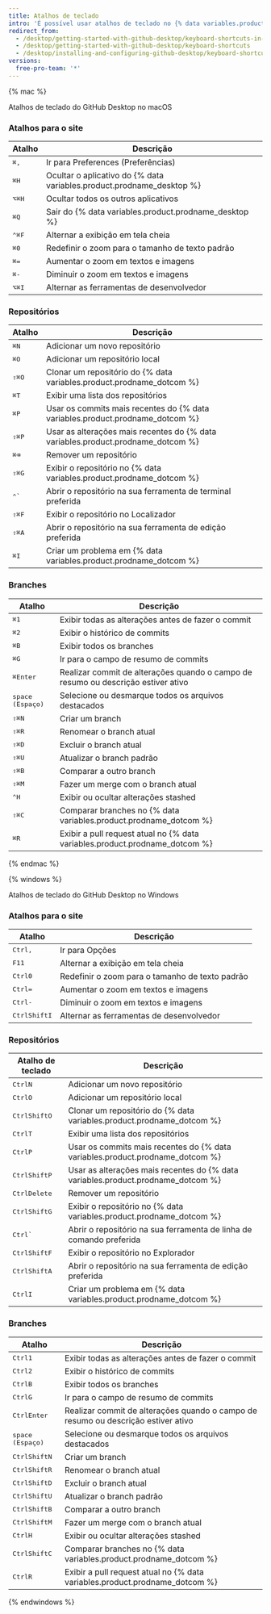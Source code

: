 ```yaml
---
title: Atalhos de teclado
intro: 'É possível usar atalhos de teclado no {% data variables.product.prodname_desktop %}.'
redirect_from:
  - /desktop/getting-started-with-github-desktop/keyboard-shortcuts-in-github-desktop/
  - /desktop/getting-started-with-github-desktop/keyboard-shortcuts
  - /desktop/installing-and-configuring-github-desktop/keyboard-shortcuts
versions:
  free-pro-team: '*'
---
```

{% mac %}

Atalhos de teclado do GitHub Desktop no macOS

### Atalhos para o site

| Atalho                               | Descrição                                                             |
| ------------------------------------ | --------------------------------------------------------------------- |
| <kbd>⌘</kbd><kbd>,</kbd>             | Ir para Preferences (Preferências)                                    |
| <kbd>⌘</kbd><kbd>H</kbd>             | Ocultar o aplicativo do {% data variables.product.prodname_desktop %}
| <kbd>⌥</kbd><kbd>⌘</kbd><kbd>H</kbd> | Ocultar todos os outros aplicativos                                   |
| <kbd>⌘</kbd><kbd>Q</kbd>             | Sair do {% data variables.product.prodname_desktop %}
| <kbd>⌃</kbd><kbd>⌘</kbd><kbd>F</kbd> | Alternar a exibição em tela cheia                                     |
| <kbd>⌘</kbd><kbd>0</kbd>             | Redefinir o zoom para o tamanho de texto padrão                       |
| <kbd>⌘</kbd><kbd>=</kbd>             | Aumentar o zoom em textos e imagens                                   |
| <kbd>⌘</kbd><kbd>-</kbd>             | Diminuir o zoom em textos e imagens                                   |
| <kbd>⌥</kbd><kbd>⌘</kbd><kbd>I</kbd> | Alternar as ferramentas de desenvolvedor                              |

### Repositórios

| Atalho                               | Descrição                                                                        |
| ------------------------------------ | -------------------------------------------------------------------------------- |
| <kbd>⌘</kbd><kbd>N</kbd>             | Adicionar um novo repositório                                                    |
| <kbd>⌘</kbd><kbd>O</kbd>             | Adicionar um repositório local                                                   |
| <kbd>⇧</kbd><kbd>⌘</kbd><kbd>O</kbd> | Clonar um repositório do {% data variables.product.prodname_dotcom %}
| <kbd>⌘</kbd><kbd>T</kbd>             | Exibir uma lista dos repositórios                                                |
| <kbd>⌘</kbd><kbd>P</kbd>             | Usar os commits mais recentes do {% data variables.product.prodname_dotcom %}
| <kbd>⇧</kbd><kbd>⌘</kbd><kbd>P</kbd> | Usar as alterações mais recentes do {% data variables.product.prodname_dotcom %}
| <kbd>⌘</kbd><kbd>⌫</kbd>             | Remover um repositório                                                           |
| <kbd>⇧</kbd><kbd>⌘</kbd><kbd>G</kbd> | Exibir o repositório no {% data variables.product.prodname_dotcom %}
| <kbd>⌃</kbd><kbd>&grave;</kbd>       | Abrir o repositório na sua ferramenta de terminal preferida                      |
| <kbd>⇧</kbd><kbd>⌘</kbd><kbd>F</kbd> | Exibir o repositório no Localizador                                              |
| <kbd>⇧</kbd><kbd>⌘</kbd><kbd>A</kbd> | Abrir o repositório na sua ferramenta de edição preferida                        |
| <kbd>⌘</kbd><kbd>I</kbd>             | Criar um problema em {% data variables.product.prodname_dotcom %}

### Branches

| Atalho                               | Descrição                                                                         |
| ------------------------------------ | --------------------------------------------------------------------------------- |
| <kbd>⌘</kbd><kbd>1</kbd>             | Exibir todas as alterações antes de fazer o commit                                |
| <kbd>⌘</kbd><kbd>2</kbd>             | Exibir o histórico de commits                                                     |
| <kbd>⌘</kbd><kbd>B</kbd>             | Exibir todos os branches                                                          |
| <kbd>⌘</kbd><kbd>G</kbd>             | Ir para o campo de resumo de commits                                              |
| <kbd>⌘</kbd><kbd>Enter</kbd>         | Realizar commit de alterações quando o campo de resumo ou descrição estiver ativo |
| <kbd>space (Espaço)</kbd>            | Selecione ou desmarque todos os arquivos destacados                               |
| <kbd>⇧</kbd><kbd>⌘</kbd><kbd>N</kbd> | Criar um branch                                                                   |
| <kbd>⇧</kbd><kbd>⌘</kbd><kbd>R</kbd> | Renomear o branch atual                                                           |
| <kbd>⇧</kbd><kbd>⌘</kbd><kbd>D</kbd> | Excluir o branch atual                                                            |
| <kbd>⇧</kbd><kbd>⌘</kbd><kbd>U</kbd> | Atualizar o branch padrão                                                         |
| <kbd>⇧</kbd><kbd>⌘</kbd><kbd>B</kbd> | Comparar a outro branch                                                           |
| <kbd>⇧</kbd><kbd>⌘</kbd><kbd>M</kbd> | Fazer um merge com o branch atual                                                 |
| <kbd>⌃</kbd><kbd>H</kbd>             | Exibir ou ocultar alterações stashed                                              |
| <kbd>⇧</kbd><kbd>⌘</kbd><kbd>C</kbd> | Comparar branches no {% data variables.product.prodname_dotcom %}
| <kbd>⌘</kbd><kbd>R</kbd>             | Exibir a pull request atual no {% data variables.product.prodname_dotcom %}

{% endmac %}

{% windows %}

Atalhos de teclado do GitHub Desktop no Windows

### Atalhos para o site

| Atalho                                      | Descrição                                       |
| ------------------------------------------- | ----------------------------------------------- |
| <kbd>Ctrl</kbd><kbd>,</kbd>                 | Ir para Opções                                  |
| <kbd>F11</kbd>                              | Alternar a exibição em tela cheia               |
| <kbd>Ctrl</kbd><kbd>0</kbd>                 | Redefinir o zoom para o tamanho de texto padrão |
| <kbd>Ctrl</kbd><kbd>=</kbd>                 | Aumentar o zoom em textos e imagens             |
| <kbd>Ctrl</kbd><kbd>-</kbd>                 | Diminuir o zoom em textos e imagens             |
| <kbd>Ctrl</kbd><kbd>Shift</kbd><kbd>I</kbd> | Alternar as ferramentas de desenvolvedor        |

### Repositórios

| Atalho de teclado                           | Descrição                                                                        |
| ------------------------------------------- | -------------------------------------------------------------------------------- |
| <kbd>Ctrl</kbd><kbd>N</kbd>                 | Adicionar um novo repositório                                                    |
| <kbd>Ctrl</kbd><kbd>O</kbd>                 | Adicionar um repositório local                                                   |
| <kbd>Ctrl</kbd><kbd>Shift</kbd><kbd>O</kbd> | Clonar um repositório do {% data variables.product.prodname_dotcom %}
| <kbd>Ctrl</kbd><kbd>T</kbd>                 | Exibir uma lista dos repositórios                                                |
| <kbd>Ctrl</kbd><kbd>P</kbd>                 | Usar os commits mais recentes do {% data variables.product.prodname_dotcom %}
| <kbd>Ctrl</kbd><kbd>Shift</kbd><kbd>P</kbd> | Usar as alterações mais recentes do {% data variables.product.prodname_dotcom %}
| <kbd>Ctrl</kbd><kbd>Delete</kbd>            | Remover um repositório                                                           |
| <kbd>Ctrl</kbd><kbd>Shift</kbd><kbd>G</kbd> | Exibir o repositório no {% data variables.product.prodname_dotcom %}
| <kbd>Ctrl</kbd><kbd>&grave;</kbd>           | Abrir o repositório na sua ferramenta de linha de comando preferida              |
| <kbd>Ctrl</kbd><kbd>Shift</kbd><kbd>F</kbd> | Exibir o repositório no Explorador                                               |
| <kbd>Ctrl</kbd><kbd>Shift</kbd><kbd>A</kbd> | Abrir o repositório na sua ferramenta de edição preferida                        |
| <kbd>Ctrl</kbd><kbd>I</kbd>                 | Criar um problema em {% data variables.product.prodname_dotcom %}

### Branches

| Atalho                                      | Descrição                                                                         |
| ------------------------------------------- | --------------------------------------------------------------------------------- |
| <kbd>Ctrl</kbd><kbd>1</kbd>                 | Exibir todas as alterações antes de fazer o commit                                |
| <kbd>Ctrl</kbd><kbd>2</kbd>                 | Exibir o histórico de commits                                                     |
| <kbd>Ctrl</kbd><kbd>B</kbd>                 | Exibir todos os branches                                                          |
| <kbd>Ctrl</kbd><kbd>G</kbd>                 | Ir para o campo de resumo de commits                                              |
| <kbd>Ctrl</kbd><kbd>Enter</kbd>             | Realizar commit de alterações quando o campo de resumo ou descrição estiver ativo |
| <kbd>space (Espaço)</kbd>                   | Selecione ou desmarque todos os arquivos destacados                               |
| <kbd>Ctrl</kbd><kbd>Shift</kbd><kbd>N</kbd> | Criar um branch                                                                   |
| <kbd>Ctrl</kbd><kbd>Shift</kbd><kbd>R</kbd> | Renomear o branch atual                                                           |
| <kbd>Ctrl</kbd><kbd>Shift</kbd><kbd>D</kbd> | Excluir o branch atual                                                            |
| <kbd>Ctrl</kbd><kbd>Shift</kbd><kbd>U</kbd> | Atualizar o branch padrão                                                         |
| <kbd>Ctrl</kbd><kbd>Shift</kbd><kbd>B</kbd> | Comparar a outro branch                                                           |
| <kbd>Ctrl</kbd><kbd>Shift</kbd><kbd>M</kbd> | Fazer um merge com o branch atual                                                 |
| <kbd>Ctrl</kbd><kbd>H</kbd>                 | Exibir ou ocultar alterações stashed                                              |
| <kbd>Ctrl</kbd><kbd>Shift</kbd><kbd>C</kbd> | Comparar branches no {% data variables.product.prodname_dotcom %}
| <kbd>Ctrl</kbd><kbd>R</kbd>                 | Exibir a pull request atual no {% data variables.product.prodname_dotcom %}

{% endwindows %}

